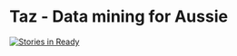 Taz - Data mining for Aussie
===

[![Stories in Ready](https://badge.waffle.io/jaredmichaelsmith/taz.png?label=ready&title=Ready)](https://waffle.io/jaredmichaelsmith/taz)
